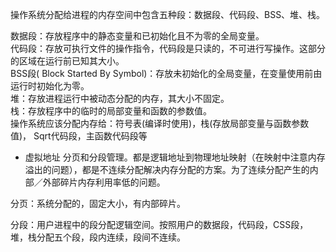 操作系统分配给进程的内存空间中包含五种段：数据段、代码段、BSS、堆、栈。

数据段：存放程序中的静态变量和已初始化且不为零的全局变量。  
代码段：存放可执行文件的操作指令，代码段是只读的，不可进行写操作。这部分的区域在运行前已知其大小。  
BSS段( Block Started By Symbol)：存放未初始化的全局变量，在变量使用前由运行时初始化为零。  
堆：存放进程运行中被动态分配的内存，其大小不固定。  
栈：存放程序中的临时的局部变量和函数的参数值。  
操作系统应该分配内存给：符号表(编译时使用)，栈(存放局部变量与函数参数值)， Sqrt代码段，主函数代码段等

* 虚拟地址
分页和分段管理。都是逻辑地址到物理地址映射（在映射中注意内存溢出的问题），都是不连续分配解决内存分配的方案。为了连续分配产生的内部／外部碎片内存利用率低的问题。

分页：系统分配的，固定大小，有内部碎片。

分段：用户进程中的段分配逻辑空间。按照用户的数据段，代码段，CSS段，堆，栈分配五个段，段内连续，段间不连续。
 